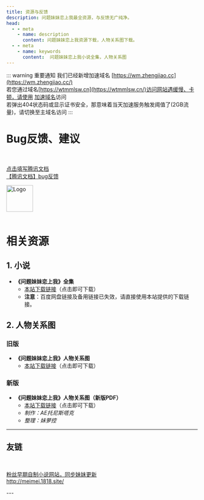 ```yaml
---  
title: 资源与反馈
description: 问题妹妹恋上我最全资源，与反馈无广纯净。  
head:  
  - - meta  
    - name: description  
      content: 问题妹妹恋上我资源下载，人物关系图下载。  
  - - meta  
    - name: keywords  
      content:  问题妹妹恋上我小说全集，人物关系图
---  
```


::: warning 重要通知
我们已经新增加速域名 [https://wm.zhengjiao.cc](https://wm.zhengjiao.cc/)<br>
若您通过域名[https://wtmmlsw.cn](https://wtmmlsw.cn/)访问网站遇缓慢、卡顿，请使用 [加速域名](https://wm.zhengjiao.cc/)访问<br>
若弹出404状态码或显示证书安全，那意味着当天加速服务触发阈值了(2GB流量)，请切换至主域名访问
:::

# Bug反馈、建议

<br>
<div class="linkcard">
  <a href="https://docs.qq.com/sheet/DRVN0U3hreEthbEp3?tab=BB08J2" target="_blank">
    <p class="description">点击填写腾讯文档<br><span>【腾讯文档】bug反馈</span></p>
    <div class="logo">
        <img alt="Logo" width="70px" height="70px" src="https://vitepress.yiov.top/logo.png" />
    </div>
  </a>
</div>
<br>



# 相关资源

## 1. 小说

- **《问题妹妹恋上我》全集**
  - [本站下载链接](https://pan.zhengjiao.cc/%E9%97%AE%E9%A2%98%E5%A6%B9%E5%A6%B9%E6%81%8B%E4%B8%8A%E6%88%91/%E5%85%AC%E5%BC%80/%E7%AB%A0%E8%8A%82)（点击即可下载）
  - **注意**：百度网盘链接及备用链接已失效，请直接使用本站提供的下载链接。
  
  

## 2. 人物关系图

### 旧版
- **《问题妹妹恋上我》人物关系图**
  - [本站下载链接](https://pan.zhengjiao.cc/d/%E9%97%AE%E9%A2%98%E5%A6%B9%E5%A6%B9%E6%81%8B%E4%B8%8A%E6%88%91/%E5%85%AC%E5%BC%80/%E3%80%8A%E9%97%AE%E9%A2%98%E5%A6%B9%E5%A6%B9%E6%81%8B%E4%B8%8A%E6%88%91%E3%80%8B%E4%BA%BA%E7%89%A9%E5%85%B3%E7%B3%BB%E5%9B%BE(%E7%AC%AC%E4%B8%80%E7%89%88).jpg?sign=qAfgsdWQXWBnJz3qDj0sBFKo7cIT3YcxzblU0IUyb68=:0)（点击即可下载）



### 新版
- **《问题妹妹恋上我》人物关系图（新版PDF）**
  - [本站下载链接](https://pan.zhengjiao.cc/d/%E9%97%AE%E9%A2%98%E5%A6%B9%E5%A6%B9%E6%81%8B%E4%B8%8A%E6%88%91/%E5%85%AC%E5%BC%80/%E3%80%8A%E9%97%AE%E9%A2%98%E5%A6%B9%E5%A6%B9%E6%81%8B%E4%B8%8A%E6%88%91%E3%80%8B%E4%BA%BA%E7%89%A9%E5%85%B3%E7%B3%BB%E5%9B%BE.pdf?sign=zc4xfUfIAWkrkJNYmAgH0lVbiVi7WwvcS8R1GvTxk3Y=:0)（点击即可下载）
   - *制作：AE托尼斯塔克*
   - *整理：妹萝控*

<hr>

## 友链
<br/>

<div class="linkcard">
  <a href="http://meimei.1818.site/" target="_blank">
    <p class="description">粉丝早期自制小说网站，同步妹妹更新<br><span>http://meimei.1818.site/</span></p>
    <div class="logo">
        <!-- <img alt="Logo" width="70px" height="70px" src="https://vitepress.yiov.top/logo.png" /> -->
    </div>
  </a>
</div>

<Twikoo :key="resources" />
---